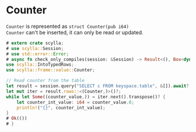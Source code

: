 # Counter
`Counter` is represented as `struct Counter(pub i64)`\
`Counter` can't be inserted, it can only be read or updated.

```rust
# extern crate scylla;
# use scylla::Session;
# use std::error::Error;
# async fn check_only_compiles(session: &Session) -> Result<(), Box<dyn Error>> {
use scylla::IntoTypedRows;
use scylla::frame::value::Counter;

// Read counter from the table
let result = session.query("SELECT c FROM keyspace.table", &[]).await?;
let mut iter = result.rows::<(Counter,)>()?;
while let Some((counter_value,)) = iter.next().transpose()? {
    let counter_int_value: i64 = counter_value.0;
    println!("{}", counter_int_value);
}
# Ok(())
# }
```